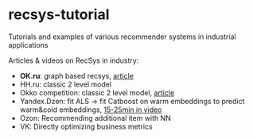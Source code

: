 # recsys-tutorial
Tutorials and examples of various recommender systems in industrial applications

Articles & videos on RecSys in industry:
- **OK.ru**: graph based recsys, [article](https://habr.com/ru/company/odnoklassniki/blog/499192/)
- HH.ru: classic 2 level model
- Okko competition: classic 2 level model, [article](https://habr.com/ru/post/447376/) 
- Yandex.Dzen: fit ALS -> fit Catboost on warm embeddings to predict warm&cold embeddings, [15-25min in video](https://www.youtube.com/watch?v=TaUqh_CeCPc&t=126s)   
- Ozon: Recommending additional item with NN
- VK: Directly optimizing business metrics
